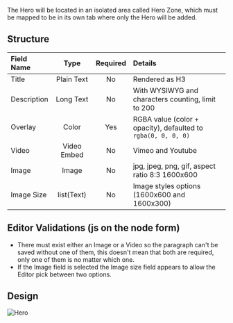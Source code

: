 The Hero will be located in an isolated area called Hero Zone, which must be mapped to be in its own tab where only the Hero will be added.

## Structure

| Field Name    | Type            | Required | Details           |
|:------------- |:---------------:|:---------:|:------------------|
| Title         | Plain Text      |     No    | Rendered as H3    |
| Description   | Long Text       |     No    | With WYSIWYG and characters counting, limit to 200 |
| Overlay       | Color           |     Yes   | RGBA value (color + opacity), defaulted to `rgba(0, 0, 0, 0)` |
| Video         | Video Embed     |     No    | Vimeo and Youtube |
| Image         | Image           |     No    | jpg, jpeg, png, gif, aspect ratio 8:3 1600x600 |
| Image Size    | list(Text)      |     No    | Image styles options (1600x600 and 1600x300) |

## Editor Validations (js on the node form)

* There must exist either an Image or a Video so the paragraph can't be saved without one of them, this doesn't mean that both are required, only one of them is no matter which one.
* If the Image field is selected the Image size field appears to allow the Editor pick between two options.

## Design
![Hero](./assets/hero.png)


